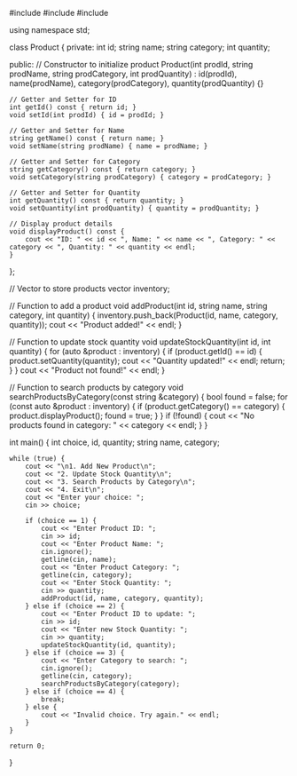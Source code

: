 #include <iostream>
#include <string>
#include <vector>

using namespace std;

class Product {
private:
    int id;
    string name;
    string category;
    int quantity;

public:
    // Constructor to initialize product
    Product(int prodId, string prodName, string prodCategory, int prodQuantity)
        : id(prodId), name(prodName), category(prodCategory), quantity(prodQuantity) {}

    // Getter and Setter for ID
    int getId() const { return id; }
    void setId(int prodId) { id = prodId; }

    // Getter and Setter for Name
    string getName() const { return name; }
    void setName(string prodName) { name = prodName; }

    // Getter and Setter for Category
    string getCategory() const { return category; }
    void setCategory(string prodCategory) { category = prodCategory; }

    // Getter and Setter for Quantity
    int getQuantity() const { return quantity; }
    void setQuantity(int prodQuantity) { quantity = prodQuantity; }

    // Display product details
    void displayProduct() const {
        cout << "ID: " << id << ", Name: " << name << ", Category: " << category << ", Quantity: " << quantity << endl;
    }
};

// Vector to store products
vector<Product> inventory;

// Function to add a product
void addProduct(int id, string name, string category, int quantity) {
    inventory.push_back(Product(id, name, category, quantity));
    cout << "Product added!" << endl;
}

// Function to update stock quantity
void updateStockQuantity(int id, int quantity) {
    for (auto &product : inventory) {
        if (product.getId() == id) {
            product.setQuantity(quantity);
            cout << "Quantity updated!" << endl;
            return;
        }
    }
    cout << "Product not found!" << endl;
}

// Function to search products by category
void searchProductsByCategory(const string &category) {
    bool found = false;
    for (const auto &product : inventory) {
        if (product.getCategory() == category) {
            product.displayProduct();
            found = true;
        }
    }
    if (!found) {
        cout << "No products found in category: " << category << endl;
    }
}

int main() {
    int choice, id, quantity;
    string name, category;

    while (true) {
        cout << "\n1. Add New Product\n";
        cout << "2. Update Stock Quantity\n";
        cout << "3. Search Products by Category\n";
        cout << "4. Exit\n";
        cout << "Enter your choice: ";
        cin >> choice;

        if (choice == 1) {
            cout << "Enter Product ID: ";
            cin >> id;
            cout << "Enter Product Name: ";
            cin.ignore();
            getline(cin, name);
            cout << "Enter Product Category: ";
            getline(cin, category);
            cout << "Enter Stock Quantity: ";
            cin >> quantity;
            addProduct(id, name, category, quantity);
        } else if (choice == 2) {
            cout << "Enter Product ID to update: ";
            cin >> id;
            cout << "Enter new Stock Quantity: ";
            cin >> quantity;
            updateStockQuantity(id, quantity);
        } else if (choice == 3) {
            cout << "Enter Category to search: ";
            cin.ignore();
            getline(cin, category);
            searchProductsByCategory(category);
        } else if (choice == 4) {
            break;
        } else {
            cout << "Invalid choice. Try again." << endl;
        }
    }

    return 0;
}
